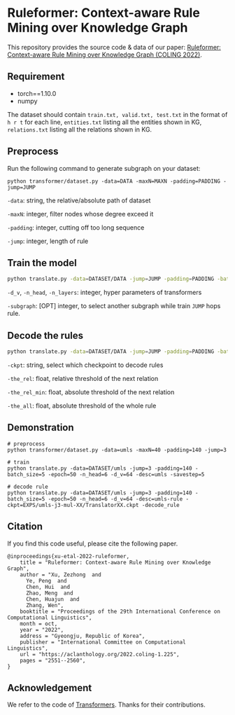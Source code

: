 # Ruleformer: Context-aware Rule Mining over Knowledge Graph

This repository provides the source code & data of our paper: [Ruleformer: Context-aware Rule Mining over Knowledge Graph (COLING 2022)](https://arxiv.org/abs/2209.05815).

## Requirement

- torch==1.10.0
- numpy

The dataset should contain `train.txt, valid.txt, test.txt` in the format of `h r t` for each line, `entities.txt` listing all the entities shown in KG, `relations.txt` listing all the relations shown in KG.

## Preprocess

Run the following command to generate subgraph on your dataset:

```shell
python transformer/dataset.py -data=DATA -maxN=MAXN -padding=PADDING -jump=JUMP
```

`-data`: string, the relative/absolute path of dataset

`-maxN`: integer, filter nodes whose degree exceed it

`-padding`: integer, cutting off too long sequence

`-jump`: integer, length of rule


## Train the model

```bash
python translate.py -data=DATASET/DATA -jump=JUMP -padding=PADDING -batch_size=BATCH_SIZE -desc=DESC
```

`-d_v`, `-n_head`, `-n_layers`: integer, hyper parameters of transformers

`-subgraph`: [OPT] integer, to select another subgraph while train `JUMP` hops rule.

## Decode the rules

```bash
python translate.py -data=DATASET/DATA -jump=JUMP -padding=PADDING -batch_size=BATCH_SIZE -desc=DESC -ckpt=CKPT -decode_rule
```

`-ckpt`: string, select which checkpoint to decode rules 

`-the_rel`: float, relative threshold of the next relation

`-the_rel_min`: float, absolute threshold of the next relation

`-the_all`: float, absolute threshold of the whole rule

## Demonstration

```shell
# preprocess
python transformer/dataset.py -data=umls -maxN=40 -padding=140 -jump=3

# train
python translate.py -data=DATASET/umls -jump=3 -padding=140 -batch_size=5 -epoch=50 -n_head=6 -d_v=64 -desc=umls -savestep=5

# decode rule
python translate.py -data=DATASET/umls -jump=3 -padding=140 -batch_size=5 -epoch=50 -n_head=6 -d_v=64 -desc=umls-rule -ckpt=EXPS/umls-j3-mul-XX/TranslatorXX.ckpt -decode_rule
```

## Citation

If you find this code useful, please cite the following paper.

```
@inproceedings{xu-etal-2022-ruleformer,
    title = "Ruleformer: Context-aware Rule Mining over Knowledge Graph",
    author = "Xu, Zezhong  and
      Ye, Peng  and
      Chen, Hui  and
      Zhao, Meng  and
      Chen, Huajun  and
      Zhang, Wen",
    booktitle = "Proceedings of the 29th International Conference on Computational Linguistics",
    month = oct,
    year = "2022",
    address = "Gyeongju, Republic of Korea",
    publisher = "International Committee on Computational Linguistics",
    url = "https://aclanthology.org/2022.coling-1.225",
    pages = "2551--2560",
}
```

## Acknowledgement

We refer to the code of [Transformers](https://github.com/jadore801120/attention-is-all-you-need-pytorch). Thanks for their contributions.
